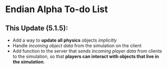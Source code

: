 # Endian Alpha To-do List

## This Update (5.1.5):
- Add a way to **update all physics** objects *implicitly*
- Handle *incoming object data* from the simulation on the client
- Add function to the server that *sends incoming player data* from clients to the simulation, so that **players can interact with objects that live in the simulation**.